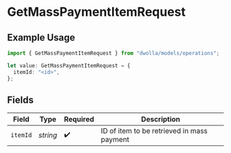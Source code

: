 # GetMassPaymentItemRequest

## Example Usage

```typescript
import { GetMassPaymentItemRequest } from "dwolla/models/operations";

let value: GetMassPaymentItemRequest = {
  itemId: "<id>",
};
```

## Fields

| Field                                      | Type                                       | Required                                   | Description                                |
| ------------------------------------------ | ------------------------------------------ | ------------------------------------------ | ------------------------------------------ |
| `itemId`                                   | *string*                                   | :heavy_check_mark:                         | ID of item to be retrieved in mass payment |